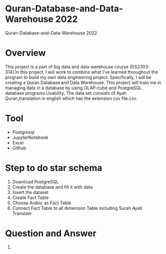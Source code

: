 # Quran-Database-and-Data-Warehouse 2022
Quran-Database-and-Data-Warehouse 2022
# Overview
This project is a part of big data and data warehouse course (DS2303-314).In this project, I will work to combine what I've learned throughout the program to build my own data engineering project. Specifically, I will be creating a Quran Database and Data Warehouse. This project will train me in managing data in a database by using OLAP-cube and PostgreSQL database programs.Usability, The data set consists of Ayah Quran,translation in english which has the extension csv file.csv.

# Tool
- Postgresql
- JupyterNotebook
- Excel
- Github

# Step to do star schema
1. Download PostgreSQL
2. Create the database and fill it with data
3. Insert the dataset
4. Create Fact Table
5. Choose Arabic as Fact Table
6. Connect Fact Table to all dimension Table including Surah Ayah Translate

# Question and Answer
1. 
